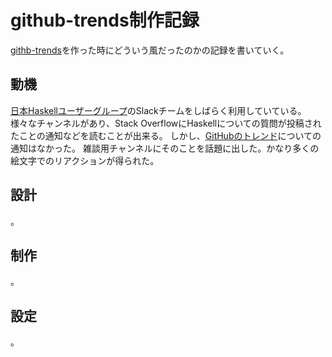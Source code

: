 # github-trends制作記録

[githb-trends](https://github.com/Hexirp/github-trends)を作った時にどういう風だったのかの記録を書いていく。

## 動機

[日本Haskellユーザーグループ](https://haskell.jp/)のSlackチームをしばらく利用していている。
様々なチャンネルがあり、Stack OverflowにHaskellについての質問が投稿されたことの通知などを読むことが出来る。
しかし、[GitHubのトレンド](https://github.com/trending/haskell)についての通知はなかった。
雑談用チャンネルにそのことを話題に出した。かなり多くの絵文字でのリアクションが得られた。

## 設計

。

## 制作

。

## 設定

。
